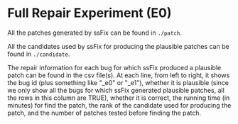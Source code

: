 # Full Repair Experiment (E0)

All the patches generated by ssFix can be found in `./patch`.

All the candidates used by ssFix for producing the plausible patches can be found in `./candidate`.

The repair information for each bug for which ssFix produced a plausible patch can be found in the csv file(s). At each line, from left to right, it shows the bug id (plus something like "_e0" or "_e1"), whether it is plausible (since we only show all the bugs for which ssFix generated plausible patches, all the rows in this column are TRUE), whether it is correct, the running time (in minutes) for find the patch, the rank of the candidate used for producing the patch, and the number of patches tested before finding the patch.